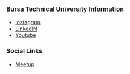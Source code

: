 ### Bursa Technical University Information
* [Instagram](#)
* [LinkedIN](#)
* [Youtube](#)

### Social Links
* [Meetup](#)


